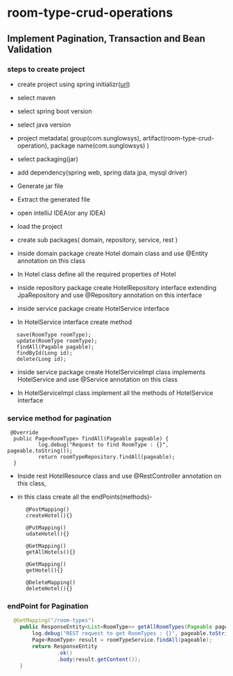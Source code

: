 # room-type-crud-operations
## Implement Pagination, Transaction and Bean Validation
### steps to create project


- create project using spring initializr([url](https://start.spring.io/))

- select maven

- select spring boot version

- select java version

- project metadata(
  group(com.sunglowsys),
  artifact(room-type-crud-operation),
  package name(com.sunglowsys)
  )

- select packaging(jar)

- add dependency(spring web, spring data jpa, mysql driver)

- Generate jar file

- Extract the generated file

- open intelliJ IDEA(or any IDEA)

- load the project 

- create sub packages(
  domain,
  repository,
  service,
  rest
  )

- inside domain package create Hotel domain class and use @Entity annotation on this class

- In Hotel class define all the required properties of Hotel

- inside repository package create HotelRepository interface extending JpaRepository and use @Repository annotation on this interface 

- inside service package create HotelService interface

- In HotelService interface create method
```
   save(RoomType roomType);
   update(RoomType roomType);
   findAll(Pagable pagable);
   findById(Long id);
   delete(Long id);
```

- inside service package create HotelServiceImpl class implements HotelService and use @Service annotation on this class

- In HotelServiceImpl class implement all the methods of HotelService interface
### service method for pagination
```
 @Override
  public Page<RoomType> findAll(Pageable pageable) {
          log.debug("Request to find RoomType : {}", pageable.toString());
          return roomTypeRepository.findAll(pageable);
  }
```

- Inside rest HotelResource class and use @RestController annotation on this class,

- in this class create all the endPoints(methods)-

``` 
      @PostMapping()
      createHotel(){}
      
      @PutMapping()
      udateHotel(){}
      
      @GetMapping()
      getAllHotels(){}
      
      @GetMapping()
      getHotel(){}
      
      @DeleteMapping()
      deleteHotel(){}
```
### endPoint for Pagination 
````java
  @GetMapping("/room-types")
    public ResponseEntity<List<RoomType>> getAllRoomTypes(Pageable pageable) {
        log.debug("REST request to get RoomTypes : {}", pageable.toString());
        Page<RoomType> result = roomTypeService.findAll(pageable);
        return ResponseEntity
                .ok()
                .body(result.getContent());
    }
